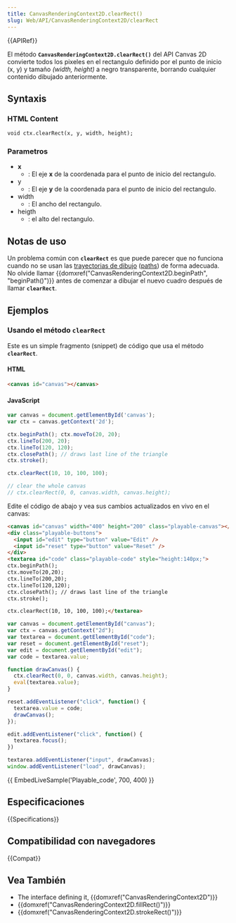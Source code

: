 ```yaml
---
title: CanvasRenderingContext2D.clearRect()
slug: Web/API/CanvasRenderingContext2D/clearRect
---
```


{{APIRef}}

El método **`CanvasRenderingContext2D.clearRect()`** del API Canvas 2D convierte todos los pixeles en el rectangulo definido por el punto de inicio (x, y) y tamaño _(width, height)_ a negro transparente, borrando cualquier contenido dibujado anteriormente.

## Syntaxis

### HTML Content

```html
void ctx.clearRect(x, y, width, height);
```

### Parametros

- **x**
  - : El eje **x** de la coordenada para el punto de inicio del rectangulo.
- y
  - : El eje **y** de la coordenada para el punto de inicio del rectangulo.
- width
  - : El ancho del rectangulo.
- heigth
  - : el alto del rectangulo.

## Notas de uso

Un problema común con **`clearRect`** es que puede parecer que no funciona cuando no se usan las [trayectorias de dibujo](/es/docs/Web/API/Canvas_API/Tutorial/Drawing_shapes#Drawing_paths) ([paths](/es/docs/Web/API/Canvas_API/Tutorial/Drawing_shapes#Drawing_paths)) de forma adecuada. No olvide llamar {{domxref("CanvasRenderingContext2D.beginPath", "beginPath()")}} antes de comenzar a dibujar el nuevo cuadro después de llamar **`clearRect`**.

## Ejemplos

### Usando el método `clearRect`

Este es un simple fragmento (snippet) de código que usa el método **`clearRect`**.

#### HTML

```html
<canvas id="canvas"></canvas>
```

#### JavaScript

```js
var canvas = document.getElementById('canvas');
var ctx = canvas.getContext('2d');

ctx.beginPath(); ctx.moveTo(20, 20);
ctx.lineTo(200, 20);
ctx.lineTo(120, 120);
ctx.closePath(); // draws last line of the triangle
ctx.stroke();

ctx.clearRect(10, 10, 100, 100);

// clear the whole canvas
// ctx.clearRect(0, 0, canvas.width, canvas.height);
```

Edite el código de abajo y vea sus cambios actualizados en vivo en el canvas:

```html hidden
<canvas id="canvas" width="400" height="200" class="playable-canvas"></canvas>
<div class="playable-buttons">
  <input id="edit" type="button" value="Edit" />
  <input id="reset" type="button" value="Reset" />
</div>
<textarea id="code" class="playable-code" style="height:140px;">
ctx.beginPath();
ctx.moveTo(20,20);
ctx.lineTo(200,20);
ctx.lineTo(120,120);
ctx.closePath(); // draws last line of the triangle
ctx.stroke();

ctx.clearRect(10, 10, 100, 100);</textarea>
```

```js hidden
var canvas = document.getElementById("canvas");
var ctx = canvas.getContext("2d");
var textarea = document.getElementById("code");
var reset = document.getElementById("reset");
var edit = document.getElementById("edit");
var code = textarea.value;

function drawCanvas() {
  ctx.clearRect(0, 0, canvas.width, canvas.height);
  eval(textarea.value);
}

reset.addEventListener("click", function() {
  textarea.value = code;
  drawCanvas();
});

edit.addEventListener("click", function() {
  textarea.focus();
})

textarea.addEventListener("input", drawCanvas);
window.addEventListener("load", drawCanvas);
```

{{ EmbedLiveSample('Playable_code', 700, 400) }}

## Especificaciones

{{Specifications}}

## Compatibilidad con navegadores

{{Compat}}

## Vea También

- The interface defining it, {{domxref("CanvasRenderingContext2D")}}
- {{domxref("CanvasRenderingContext2D.fillRect()")}}
- {{domxref("CanvasRenderingContext2D.strokeRect()")}}
